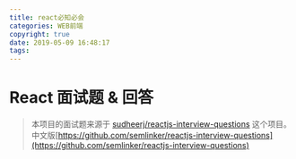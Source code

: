 ```yaml
---
title: react必知必会
categories: WEB前端
copyright: true
date: 2019-05-09 16:48:17
tags:
---
```


# React 面试题 & 回答

> 本项目的面试题来源于 [sudheerj/reactjs-interview-questions](https://github.com/sudheerj/reactjs-interview-questions) 这个项目。
> 中文版[https://github.com/semlinker/reactjs-interview-questions](https://github.com/semlinker/reactjs-interview-questions)
<!--more-->

